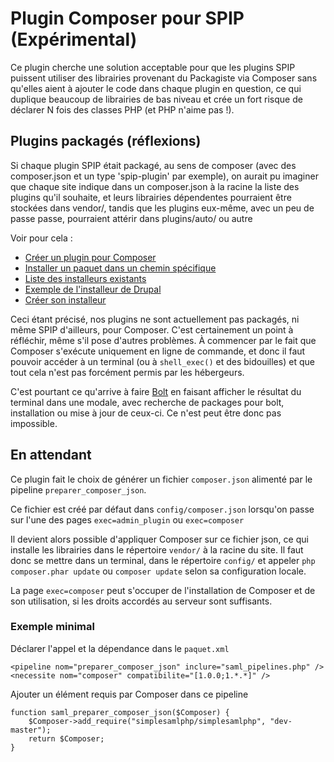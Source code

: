 Plugin Composer pour SPIP (Expérimental)
========================================

Ce plugin cherche une solution acceptable pour que les plugins
SPIP puissent utiliser des librairies provenant du Packagiste via Composer
sans qu'elles aient à ajouter le code dans chaque plugin en question,
ce qui duplique beaucoup de librairies de bas niveau et crée un fort
risque de déclarer N fois des classes PHP (et PHP n'aime pas !).

## Plugins packagés (réflexions)

Si chaque plugin SPIP était packagé, au sens de composer (avec des composer.json
et un type 'spip-plugin' par exemple), on aurait pu imaginer que chaque site
indique dans un composer.json à la racine la liste des plugins qu'il souhaite,
et leurs librairies dépendentes pourraient être stockées dans vendor/,
tandis que les plugins eux-même, avec un peu de passe passe, pourraient
attérir dans plugins/auto/ ou autre

Voir pour cela :

- [Créer un plugin pour Composer](https://github.com/composer/installers/blob/master/src/Composer/Installers/DrupalInstaller.php)
- [Installer un paquet dans un chemin spécifique](https://getcomposer.org/doc/faqs/how-do-i-install-a-package-to-a-custom-path-for-my-framework.md)
- [Liste des installeurs existants](https://github.com/composer/installers/tree/master/src/Composer/Installers)
- [Exemple de l'installeur de Drupal](https://github.com/composer/installers/blob/master/src/Composer/Installers/DrupalInstaller.php)
- [Créer son installeur](https://getcomposer.org/doc/articles/custom-installers.md)

Ceci étant précisé, nos plugins ne sont actuellement pas packagés,
ni même SPIP d'ailleurs, pour Composer. C'est certainement un point à réfléchir,
même s'il pose d'autres problèmes. À commencer par le fait que Composer
s'exécute uniquement en ligne de commande, et donc il faut pouvoir accéder
à un terminal (ou à `shell_exec()` et des bidouilles) et que tout cela n'est pas
forcément permis par les hébergeurs.

C'est pourtant ce qu'arrive à faire [Bolt](https://bolt.cm/) en faisant afficher
le résultat du terminal dans une modale, avec recherche de packages pour bolt,
installation ou mise à jour de ceux-ci. Ce n'est peut être donc pas impossible.



## En attendant

Ce plugin fait le choix de générer un fichier `composer.json` alimenté
par le pipeline `preparer_composer_json`.

Ce fichier est créé par défaut dans `config/composer.json` lorsqu'on
passe sur l'une des pages `exec=admin_plugin` ou `exec=composer`

Il devient alors possible d'appliquer Composer sur ce fichier json,
ce qui installe les librairies dans le répertoire `vendor/` à la racine
du site. Il faut donc se mettre dans un terminal, dans le répertoire `config/`
et appeler `php composer.phar update` ou `composer update` selon sa configuration
locale.

La page `exec=composer` peut s'occuper de l'installation de Composer
et de son utilisation, si les droits accordés au serveur sont suffisants.



### Exemple minimal

Déclarer l'appel et la dépendance dans le `paquet.xml`

	<pipeline nom="preparer_composer_json" inclure="saml_pipelines.php" />
	<necessite nom="composer" compatibilite="[1.0.0;1.*.*]" />

Ajouter un élément requis par Composer dans ce pipeline

	function saml_preparer_composer_json($Composer) {
		$Composer->add_require("simplesamlphp/simplesamlphp", "dev-master");
		return $Composer;
	}
